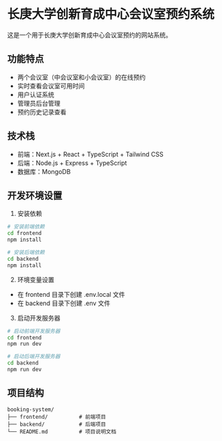 # 长庚大学创新育成中心会议室预约系统

这是一个用于长庚大学创新育成中心会议室预约的网站系统。

## 功能特点

- 两个会议室（中会议室和小会议室）的在线预约
- 实时查看会议室可用时间
- 用户认证系统
- 管理员后台管理
- 预约历史记录查看

## 技术栈

- 前端：Next.js + React + TypeScript + Tailwind CSS
- 后端：Node.js + Express + TypeScript
- 数据库：MongoDB

## 开发环境设置

1. 安装依赖
```bash
# 安装前端依赖
cd frontend
npm install

# 安装后端依赖
cd backend
npm install
```

2. 环境变量设置
- 在 frontend 目录下创建 .env.local 文件
- 在 backend 目录下创建 .env 文件

3. 启动开发服务器
```bash
# 启动前端开发服务器
cd frontend
npm run dev

# 启动后端开发服务器
cd backend
npm run dev
```

## 项目结构

```
booking-system/
├── frontend/          # 前端项目
├── backend/           # 后端项目
└── README.md          # 项目说明文档
``` 